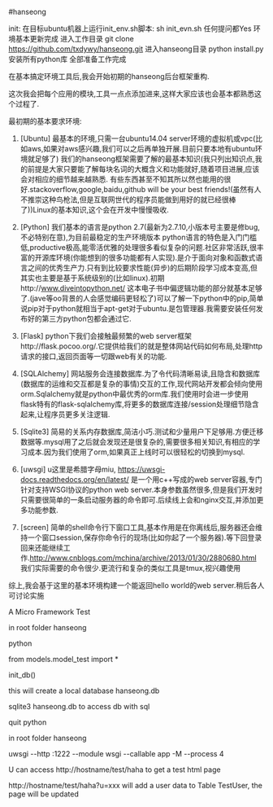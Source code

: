 #hanseong

init:
在目标ubuntu机器上运行init_env.sh脚本:
sh init_evn.sh
任何提问都Yes
环境基本更新完成
进入工作目录
git clone https://github.com/txdywy/hanseong.git
进入hanseong目录
python install.py安装所有python库
全部准备工作完成



在基本搞定环境工具后,我会开始初期的hanseong后台框架重构.

这次我会把每个应用的模块,工具一点点添加进来,这样大家应该也会基本都熟悉这个过程了.

最初期的基本要求环境:
1. [Ubuntu] 最基本的环境,只需一台ubuntu14.04 server环境的虚拟机或vpc(比如aws,如果对aws感兴趣,我们可以之后再单独开展.目前只要本地有ubuntu环境就足够了)
我们的hanseong框架需要了解的最基本知识(我只列出知识点,我的前提是大家只要能了解每块名词的大概含义和功能就好,随着项目进展,应该会对相应的细节越来越熟悉.
有些东西甚至不知其所以然也能用的很好.stackoverflow,google,baidu,github will be your best friends!(虽然有人不推崇这种鸟枪法,但是互联网世代的程序员能做到用好的就已经很棒了))Linux的基本知识,这个会在开发中慢慢吸收.

2. [Python] 我们基本的语言是python 2.7(最新为2.7.10,小版本号主要是修bug,不必特别在意),为目前最稳定的生产环境版本
python语言的特色是入门门槛低,productive极高,能零活优雅的处理很多看似复杂的问题.社区非常活跃,很丰富的开源库环境(你能想到的很多功能都有人实现).是介于面向对象和函数式语言之间的优秀生产力.只有到比较要求性能(异步)的后期阶段学习成本变高,但其实也主要是基于系统级别的(比如linux).初期http://www.diveintopython.net/ 这本电子书中偏逻辑功能的部分就基本足够了.(jave等oo背景的人会感觉编码更轻松了)可以了解一下python中的pip,简单说pip对于python就相当于apt-get对于ubuntu.是包管理器.我需要安装任何发布好的第三方python包都会通过它.

3. [Flask] python下我们会接触最频繁的web server框架http://flask.pocoo.org/.它提供给我们的就是整体网站代码如何布局,处理http请求的接口,返回页面等一切跟web有关的功能.

4. [SQLAlchemy] 网站服务会连接数据库.为了令代码清晰易读,且隐含和数据库(数据库的运维和交互都是复杂的事情)交互的工作,现代网站开发都会倾向使用orm.Sqlalchemy就是python中最优秀的orm库.我们使用时会进一步使用flask特有的flask-sqlalchemy库,将更多的数据库连接/session处理细节隐含起来,让程序员更多关注逻辑.

5. [Sqlite3] 简易的关系内存数据库,简洁小巧.测试和少量用户下足够用.方便迁移数据等.mysql用了之后就会发现还是很复杂的,需要很多相关知识,有相应的学习成本.因为我们使用了orm,如果真正上线时可以很轻松的切换到mysql.

6. [uwsgi] u这里是希腊字母miu, https://uwsgi-docs.readthedocs.org/en/latest/ 是一个用c++写成的web server容器,专门针对支持WSGI协议的python web server.本身参数虽然很多,但是我们开发时只需要很简单的一条启动服务器的命令即可.后续线上会和nginx交互,并添加更多功能参数.

7. [screen] 简单的shell命令行下窗口工具,基本作用是在你离线后,服务器还会维持一个窗口session,保存你命令行的现场(比如你起了一个服务器).等下回登录回来还能继续工作.http://www.cnblogs.com/mchina/archive/2013/01/30/2880680.html  我们实际需要的命令很少.更流行和复杂的类似工具是tmux,视兴趣使用


综上,我会基于这里的基本环境构建一个能返回hello world的web server.稍后各人可讨论实施


A Micro Framework Test

in root folder hanseong

python

from models.model_test import *

init_db()

this will create a local database hanseong.db

sqlite3 hanseong.db to access db with sql

quit python

in root folder hanseong

uwsgi --http :1222 --module wsgi --callable app -M --process 4

U can access http://hostname/test/haha to get a test html page

http://hostname/test/haha?u=xxx will add a user data to Table TestUser, the page will be updated 



